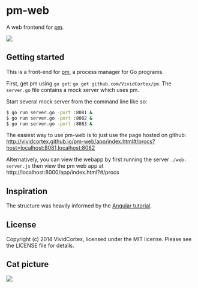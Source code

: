 pm-web
====
A web frontend for [pm](https://github.com/VividCortex/pm).

![](http://i.imgur.com/fTVlL5W.png)

Getting started
----
This is a front-end for [pm](https://github.com/VividCortex/pm), a process manager for Go programs.

First, get pm using `go get`: `go get github.com/VividCortex/pm`. The `server.go` file contains a
mock server which uses pm.

Start several mock server from the command line like so:
```sh
$ go run server.go -port :8081 &
$ go run server.go -port :8082 &
$ go run server.go -port :8083 &
```

The easiest way to use pm-web is to just use the page hosted on github:
http://vividcortex.github.io/pm-web/app/index.html#/procs?host=localhost:8081,localhost:8082

Alternatively, you can view the webapp by first running the server `./web-server.js` then view
the pm web app at http://localhost:8000/app/index.html?#/procs


Inspiration
----
The structure was heavily informed by the [Angular
tutorial](http://docs.angularjs.org/tutorial).


License
----
Copyright (c) 2014 VividCortex, licensed under the MIT license. Please see the LICENSE file for details.

Cat picture
---
![](http://i.imgur.com/6DRYIwHm.jpg)
